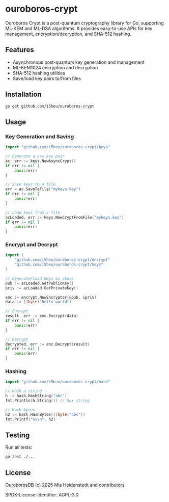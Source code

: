 # ouroboros-crypt

Ouroboros Crypt is a post-quantum cryptography library for Go, supporting ML-KEM and ML-DSA algorithms. It provides easy-to-use APIs for key management, encryption/decryption, and SHA-512 hashing.

## Features

- Asynchronous post-quantum key generation and management
- ML-KEM1024 encryption and decryption
- SHA-512 hashing utilities
- Save/load key pairs to/from files

## Installation

```bash
go get github.com/i5heu/ouroboros-crypt
```

## Usage

### Key Generation and Saving

```go
import "github.com/i5heu/ouroboros-crypt/keys"

// Generate a new key pair
ac, err := keys.NewAsyncCrypt()
if err != nil {
    panic(err)
}

// Save keys to a file
err = ac.SaveToFile("mykeys.key")
if err != nil {
    panic(err)
}

// Load keys from a file
acLoaded, err := keys.NewCryptFromFile("mykeys.key")
if err != nil {
    panic(err)
}
```

### Encrypt and Decrypt

```go
import (
    "github.com/i5heu/ouroboros-crypt/encrypt"
    "github.com/i5heu/ouroboros-crypt/keys"
)

// Generate/load keys as above
pub := acLoaded.GetPublicKey()
priv := acLoaded.GetPrivateKey()

enc := encrypt.NewEncryptor(&pub, &priv)
data := []byte("hello world")

// Encrypt
result, err := enc.Encrypt(data)
if err != nil {
    panic(err)
}

// Decrypt
decrypted, err := enc.Decrypt(result)
if err != nil {
    panic(err)
}
```

### Hashing

```go
import "github.com/i5heu/ouroboros-crypt/hash"

// Hash a string
h := hash.HashString("abc")
fmt.Println(h.String()) // hex string

// Hash bytes
h2 := hash.HashBytes([]byte("abc"))
fmt.Printf("%x\n", h2)
```

## Testing

Run all tests:

```bash
go test ./...
```

## License
OuroborosDB (c) 2025 Mia Heidenstedt and contributors

SPDX-License-Identifier: AGPL-3.0